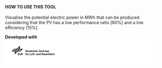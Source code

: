 #### HOW TO USE THIS TOOL

Visualise the potential electric power in MWh that can be produced considering that the PV has a low performance ratio [80%] and a low efficiency [15%].

**Developed with**  
![](https://raw.githubusercontent.com/eurodatacube/eodash-assets/main/collections/gtif-logos/dlr_row.jpg)

